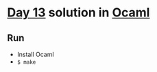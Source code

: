 # [Day 13](https://adventofcode.com/2021/day/13) solution in [Ocaml](https://ocaml.org/)

## Run

- Install Ocaml
- `$ make`
